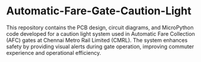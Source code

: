 # Automatic-Fare-Gate-Caution-Light
This repository contains the PCB design, circuit diagrams, and MicroPython code developed for a caution light system used in Automatic Fare Collection (AFC) gates at Chennai Metro Rail Limited (CMRL). The system enhances safety by providing visual alerts during gate operation, improving commuter experience and operational efficiency.
